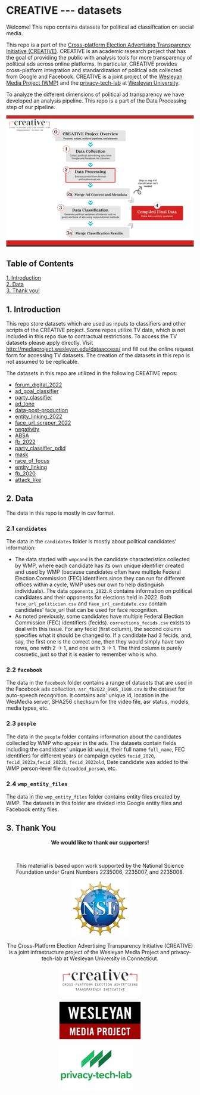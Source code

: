 # CREATIVE --- datasets

Welcome! This repo contains datasets for political ad classification on social media.

This repo is a part of the [Cross-platform Election Advertising Transparency Initiative (CREATIVE)](https://www.creativewmp.com/). CREATIVE is an academic research project that has the goal of providing the public with analysis tools for more transparency of political ads across online platforms. In particular, CREATIVE provides cross-platform integration and standardization of political ads collected from Google and Facebook. CREATIVE is a joint project of the [Wesleyan Media Project (WMP)](https://mediaproject.wesleyan.edu/) and the [privacy-tech-lab](https://privacytechlab.org/) at [Wesleyan University](https://www.wesleyan.edu).

To analyze the different dimensions of political ad transparency we have developed an analysis pipeline. This repo is a part of the Data Processing step of our pipeline.

![A picture of the repo pipeline](CREATIVE_step2_032524.png)

## Table of Contents

[1. Introduction](#1-introduction)  
[2. Data](#2-data)  
[3. Thank you!](#3-thank-you)

## 1. Introduction

This repo store datasets which are used as inputs to classifiers and other scripts of the CREATIVE project. Some repos utilize TV data, which is not included in this repo due to contractual restrictions. To access the TV datasets please apply directly. Visit <http://mediaproject.wesleyan.edu/dataaccess/> and fill out the online request form for accessing TV datasets. The creation of the datasets in this repo is not assumed to be replicable.

The datasets in this repo are utilized in the following CREATIVE repos:

- [forum_digital_2022](https://github.com/Wesleyan-Media-Project/forum_digital_2022)
- [ad_goal_classifier](https://github.com/Wesleyan-Media-Project/ad_goal_classifier)
- [party_classifier](https://github.com/Wesleyan-Media-Project/party_classifier)
- [ad_tone](https://github.com/Wesleyan-Media-Project/ad_tone)
- [data-post-production](https://github.com/Wesleyan-Media-Project/data-post-production)
- [entity_linking_2022](https://github.com/Wesleyan-Media-Project/entity_linking_2022)
- [face_url_scraper_2022](https://github.com/Wesleyan-Media-Project/face_url_scraper_2022)
- [negativity](https://github.com/Wesleyan-Media-Project/negativity)
- [ABSA](https://github.com/Wesleyan-Media-Project/ABSA)
- [fb_2022](https://github.com/Wesleyan-Media-Project/fb_2022)
- [party_classifier_pdid](https://github.com/Wesleyan-Media-Project/party_classifier_pdid)
- [mask](https://github.com/Wesleyan-Media-Project/mask)
- [race_of_focus](https://github.com/Wesleyan-Media-Project/race_of_focus)
- [entity_linking](https://github.com/Wesleyan-Media-Project/entity_linking)
- [fb_2020](https://github.com/Wesleyan-Media-Project/fb_2020)
- [attack_like](https://github.com/Wesleyan-Media-Project/attack_like)

## 2. Data

The data in this repo is mostly in csv format.

### 2.1 `candidates`

The data in the `candidates` folder is mostly about political candidates' information:

- The data started with `wmpcand` is the candidate characteristics collected by WMP, where each candidate has its own unique identifier created and used by WMP (because candidates often have multiple Federal Election Commission (FEC) identifiers since they can run for different offices within a cycle, WMP uses our own to help distinguish individuals). The data `opponents_2022.R` contains information on political candidates and their opponents for elections held in 2022. Both `face_url_politician.csv` and `face_url_candidate.csv` contain candidates' face_url that can be used for face recognition.
- As noted previously, some candidates have multiple Federal Election Commission (FEC) identifiers (fecids). `corrections_fecids.csv` exists to deal with this issue. For any fecid (first column), the second column specifies what it should be changed to. If a candidate had 3 fecids, and, say, the first one is the correct one, then they would simply have two rows, one with 2 -> 1, and one with 3 -> 1. The third column is purely cosmetic, just so that it is easier to remember who is who.

### 2.2 `facebook`

The data in the `facebook` folder contains a range of datasets that are used in the Facebook ads collection. `asr_fb2022_0905_1108.csv` is the dataset for auto-speech recognition. It contains ads' unique id, location in the WesMedia server, SHA256 checksum for the video file, asr status, models, media types, etc.

### 2.3 `people`

The data in the `people` folder contains information about the candidates collected by WMP who appear in the ads. The datasets contain fields including the candidates' unique id: `wmpid`, their full name `full_name`, FEC identifiers for different years or campaign cycles `fecid_2020`, `fecid_2022a`,`fecid_2022b`, `fecid_2022old`, Date candidate was added to the WMP person-level file `dateadded_person`, etc.

### 2.4 `wmp_entity_files`

The data in the `wmp_entity_files` folder contains entity files created by WMP. The datasets in this folder are divided into Google entity files and Facebook entity files.

## 3. Thank You

<p align="center"><strong>We would like to thank our supporters!</strong></p><br>

<p align="center">This material is based upon work supported by the National Science Foundation under Grant Numbers 2235006, 2235007, and 2235008.</p>

<p align="center" style="display: flex; justify-content: center; align-items: center;">
  <a href="https://www.nsf.gov/awardsearch/showAward?AWD_ID=2235006">
    <img class="img-fluid" src="nsf.png" height="150px" alt="National Science Foundation Logo">
  </a>
</p>

<p align="center">The Cross-Platform Election Advertising Transparency Initiative (CREATIVE) is a joint infrastructure project of the Wesleyan Media Project and privacy-tech-lab at Wesleyan University in Connecticut.

<p align="center" style="display: flex; justify-content: center; align-items: center;">
  <a href="https://www.creativewmp.com/">
    <img class="img-fluid" src="CREATIVE_logo.png"  width="220px" alt="CREATIVE Logo">
  </a>
</p>

<p align="center" style="display: flex; justify-content: center; align-items: center;">
  <a href="https://mediaproject.wesleyan.edu/">
    <img src="wmp-logo.png" width="218px" height="100px" alt="Wesleyan Media Project logo">
  </a>
</p>

<p align="center" style="display: flex; justify-content: center; align-items: center;">
  <a href="https://privacytechlab.org/" style="margin-right: 20px;">
    <img src="./plt_logo.png" width="200px" alt="privacy-tech-lab logo">
  </a>
</p>
